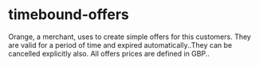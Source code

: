 # timebound-offers
Orange, a merchant, uses to create simple offers  for this customers. They are valid for a period of time and expired automatically..They can be cancelled explicitly also. All offers prices are defined in GBP.. 
